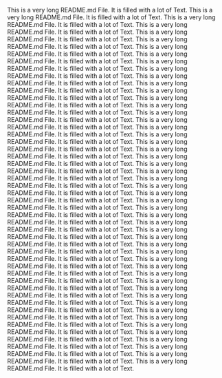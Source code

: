 This is a very long README.md File. It is filled with a lot of Text.
This is a very long README.md File. It is filled with a lot of Text.
This is a very long README.md File. It is filled with a lot of Text.
This is a very long README.md File. It is filled with a lot of Text.
This is a very long README.md File. It is filled with a lot of Text.
This is a very long README.md File. It is filled with a lot of Text.
This is a very long README.md File. It is filled with a lot of Text.
This is a very long README.md File. It is filled with a lot of Text.
This is a very long README.md File. It is filled with a lot of Text.
This is a very long README.md File. It is filled with a lot of Text.
This is a very long README.md File. It is filled with a lot of Text.
This is a very long README.md File. It is filled with a lot of Text.
This is a very long README.md File. It is filled with a lot of Text.
This is a very long README.md File. It is filled with a lot of Text.
This is a very long README.md File. It is filled with a lot of Text.
This is a very long README.md File. It is filled with a lot of Text.
This is a very long README.md File. It is filled with a lot of Text.
This is a very long README.md File. It is filled with a lot of Text.
This is a very long README.md File. It is filled with a lot of Text.
This is a very long README.md File. It is filled with a lot of Text.
This is a very long README.md File. It is filled with a lot of Text.
This is a very long README.md File. It is filled with a lot of Text.
This is a very long README.md File. It is filled with a lot of Text.
This is a very long README.md File. It is filled with a lot of Text.
This is a very long README.md File. It is filled with a lot of Text.
This is a very long README.md File. It is filled with a lot of Text.
This is a very long README.md File. It is filled with a lot of Text.
This is a very long README.md File. It is filled with a lot of Text.
This is a very long README.md File. It is filled with a lot of Text.
This is a very long README.md File. It is filled with a lot of Text.
This is a very long README.md File. It is filled with a lot of Text.
This is a very long README.md File. It is filled with a lot of Text.
This is a very long README.md File. It is filled with a lot of Text.
This is a very long README.md File. It is filled with a lot of Text.
This is a very long README.md File. It is filled with a lot of Text.
This is a very long README.md File. It is filled with a lot of Text.
This is a very long README.md File. It is filled with a lot of Text.
This is a very long README.md File. It is filled with a lot of Text.
This is a very long README.md File. It is filled with a lot of Text.
This is a very long README.md File. It is filled with a lot of Text.
This is a very long README.md File. It is filled with a lot of Text.
This is a very long README.md File. It is filled with a lot of Text.
This is a very long README.md File. It is filled with a lot of Text.
This is a very long README.md File. It is filled with a lot of Text.
This is a very long README.md File. It is filled with a lot of Text.
This is a very long README.md File. It is filled with a lot of Text.
This is a very long README.md File. It is filled with a lot of Text.
This is a very long README.md File. It is filled with a lot of Text.
This is a very long README.md File. It is filled with a lot of Text.
This is a very long README.md File. It is filled with a lot of Text.

